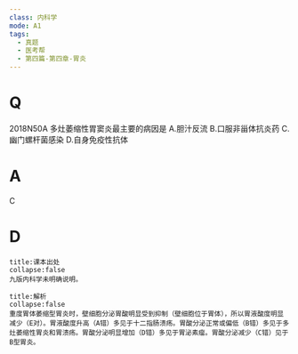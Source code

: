 ```yaml
---
class: 内科学
mode: A1
tags:
  - 真题
  - 医考帮
  - 第四篇-第四章-胃炎
---
```


# Q
2018N50A 多灶萎缩性胃窦炎最主要的病因是
A.胆汁反流
B.口服非甾体抗炎药
C.幽门螺杆菌感染
D.自身免疫性抗体

# A
C
# D
```ad-note
title:课本出处
collapse:false
九版内科学未明确说明。
```

```ad-summary
title:解析
collapse:false
重度胃体萎缩型胃炎时，壁细胞分泌胃酸明显受到抑制（壁细胞位于胃体），所以胃液酸度明显减少（E对）。胃液酸度升高（A错）多见于十二指肠溃疡。胃酸分泌正常或偏低（B错）多见于多灶萎缩性胃炎和胃溃疡。胃酸分泌明显增加（D错）多见于胃泌素瘤。胃酸分泌减少（C错）见于B型胃炎。
```

